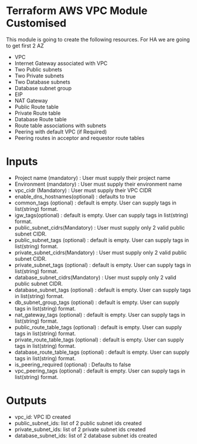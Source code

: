 # Terraform AWS VPC Module Customised
This module is going to create the following resources. For HA we are going to get first 2 AZ

* VPC
* Internet Gateway associated with VPC
* Two Public subnets 
* Two Private subnets
* Two Database subnets
* Database subnet group
* EIP
* NAT Gateway
* Public Route table 
* Private Route table
* Database Route table 
* Route table associations with subnets
* Peering with default VPC (if Required)
* Peering routes in acceptor and requestor route tables

# Inputs 

* Project name (mandatory) : User must supply their project name 
* Environment (mandatory) : User must supply their environment name
* vpc_cidr (Mandatory) : User must supply their VPC CIDR
* enable_dns_hostnames(optional) : defaults to true 
* common_tags (optional) : default is empty. User can supply tags in list(string) format.
* igw_tags(optional) : default is empty. User can supply tags in list(string) format.
* public_subnet_cidrs(Mandatory) : User must supply only 2 valid public subnet CIDR.
* public_subnet_tags (optional) : default is empty. User can supply tags in list(string) format.
* private_subnet_cidrs(Mandatory) : User must supply only 2 valid public subnet CIDR.
* private_subnet_tags (optional) : default is empty. User can supply tags in list(string) format.
* database_subnet_cidrs(Mandatory) : User must supply only 2 valid public subnet CIDR.
* database_subnet_tags (optional) : default is empty. User can supply tags in list(string) format.
* db_subnet_group_tags (optional) : default is empty. User can supply tags in list(string) format.
* nat_gateway_tags (optional) : default is empty. User can supply tags in list(string) format.
* public_route_table_tags (optional) : default is empty. User can supply tags in list(string) format.
* private_route_table_tags (optional) : default is empty. User can supply tags in list(string) format.
* database_route_table_tags (optional) : default is empty. User can supply tags in list(string) format.
* is_peering_required (optional) : Defaults to false
* vpc_peering_tags (optional) : default is empty. User can supply tags in list(string) format.

# Outputs
* vpc_id: VPC ID created
* public_subnet_ids: list of 2 public subnet ids created
* private_subnet_ids: list of 2 private subnet ids created
* database_subnet_ids: list of 2 database subnet ids created
